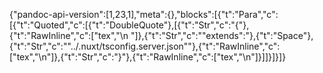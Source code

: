 {"pandoc-api-version":[1,23,1],"meta":{},"blocks":[{"t":"Para","c":[{"t":"Quoted","c":[{"t":"DoubleQuote"},[{"t":"Str","c":"{"},{"t":"RawInline","c":["tex","\\n  "]},{"t":"Str","c":"\"extends\":"},{"t":"Space"},{"t":"Str","c":"\"../.nuxt/tsconfig.server.json\""},{"t":"RawInline","c":["tex","\\n"]},{"t":"Str","c":"}"},{"t":"RawInline","c":["tex","\\n"]}]]}]}]}
